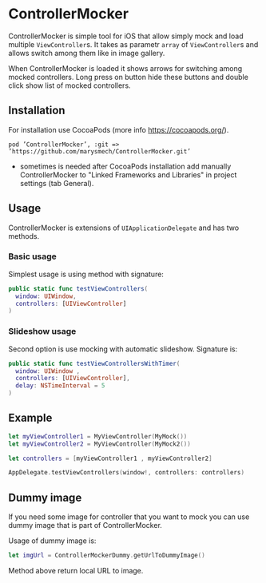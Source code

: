 # ControllerMocker

ControllerMocker is simple tool for iOS that allow simply mock and load multiple `ViewController`s. It takes as parametr `array` of `ViewController`s and allows switch among them like in image gallery.

When ControllerMocker is loaded it shows arrows for switching among mocked controllers. Long press on button hide these buttons and double click show list of mocked controllers.

## Installation
For installation use CocoaPods (more info https://cocoapods.org/).
```
pod ’ControllerMocker’, :git => ’https://github.com/marysmech/ControllerMocker.git’
```

- sometimes is needed after CocoaPods installation add manually ControllerMocker to "Linked Frameworks and Libraries" in project settings (tab General).

## Usage
ControllerMocker is extensions of `UIApplicationDelegate` and has two methods.

### Basic usage
Simplest usage is using method with signature:

```swift
public static func testViewControllers( 
  window: UIWindow, 
  controllers: [UIViewController]
)
```

### Slideshow usage
Second option is use mocking with automatic slideshow. Signature is:
```swift
public static func testViewControllersWithTimer( 
  window: UIWindow ,
  controllers: [UIViewController],
  delay: NSTimeInterval = 5
)
```

## Example
```swift
let myViewController1 = MyViewController(MyMock()) 
let myViewController2 = MyViewController(MyMock2())

let controllers = [myViewController1 , myViewController2]

AppDelegate.testViewControllers(window!, controllers: controllers)
```

## Dummy image
If you need some image for controller that you want to mock you can use dummy image that is part of ControllerMocker.

Usage of dummy image is:

```swift
let imgUrl = ControllerMockerDummy.getUrlToDummyImage()
```
Method above return local URL to image.
